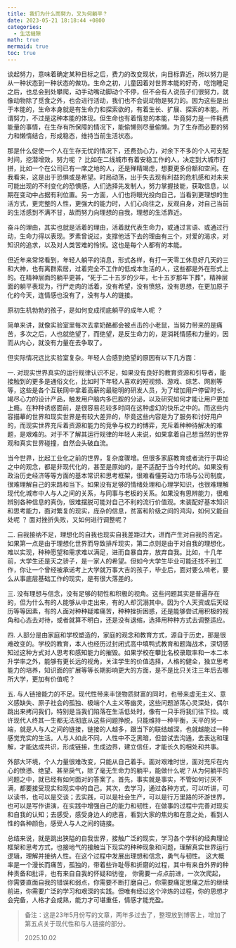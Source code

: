 ```yaml
---
title: 我们为什么而努力，又为何躺平？
date: 2023-05-21 18:18:44 +0800
categories:
  - 生活缝隙
math: true
mermaid: true
toc: true
---
```



谈起努力，意味着确定某种目标之后，费力的改变现状，向目标靠近，所以努力是从一种状态到一种状态的做功。生命之初，儿童因着对世界本能的好奇，吃饱睡足之后，也总会到处攀爬，动手动嘴动脚动个不停，但不会有人说孩子们很努力，就像动物除了觅食之外，也会进行活动，我们也不会说动物是努力的。因为这些是出于本能的，生命本身就是有生命力和探索欲的，有着生长、扩展、探索的本能。所谓努力，不过是这种本能的体现。但生命也有着惰怠的本能，毕竟努力是一件耗费能量的事情，在生存有所保障的情况下，能偷懒则尽量偷懒。为了生存而必要的努力和懒惰结合，形成稳态，维持当前生活状态。

那是什么促使一个人在生存无忧的情况下，还费劲心力，对余下不多的个人可支配时间，挖潜增效，努力呢 ？ 比如在二线城市有着安稳工作的人，决定到大城市打拼，比如一个在公司已有一席之地的人，还是殚精竭虑，想要更多份额和空间。在我看来，这是出于恐惧或是希望。时局动荡，出于失去现有利益的危机感和对未来可能出现的不利变化的恐惧感，人们选择先发制人，努力掌握技能，获取信息，以期在变动中占据有利位置。另一方面，人们也将眼光投向自己，当看到更理想的生活方式，更完整的人性，更强大的能力时，人们心向往之，反观自身，对自己当前的生活感到不满不甘，故而努力向理想的自我，理想的生活靠近。

奋斗的理由，其实也就是活着的理由，活着就代表生命力，或通过言语、或通过行动，生命力得以表现。罗素曾说过，支撑他活下去的理由有三个，对爱的渴求，对知识的追求，以及对人类苦难的怜悯。这也是每个人都有的本能。

但近年来常常看到，年轻人躺平的消息，形式各样，有打一天零工休息好几天的三和大神，也有离群索居，过着完全不工作的低成本生活的人，这些都是外在形式上的。在精神层面的躺平更甚，“死于二十五岁的少年，七十五岁那年下葬”，精神层面的躺平表现为，行尸走肉的活着，没有希望，没有愤怒，没有思想，在更加原子化的今天，连情感也没有了，没有与人的链接。

原初生机勃勃的孩子，是如何变成彻底躺平的成年人呢 ？

简单来讲，就像实验室里每次去拿奶酪都会被点击的小老鼠，当努力带来的是痛苦，多次之后，人也就绝望了，而绝望，是反生命力的，是消耗情感和力量的，因而从内心，就没有力量在去争取了。

但实际情况远比实验室复杂。年轻人会感到绝望的原因有以下几方面：

一. 对现实世界真实的运行规律认识不足，如果没有良好的教育资源和引导者，能接触到的更多是通俗文化，比如时下年轻人喜欢的短视频、游戏、综艺、网剧等等，这些是各个互联网中拿着高薪的最聪明的研发人员，为了增加用户停留时长，竭尽心力的设计产品，触发用户脑内多巴胺的分泌，以及研究如何才能让用户更加上瘾。在种种诱惑面前，是很容易花较多时间在这种虚幻的快乐之中的。而这些内容描摹的世界和现实世界是有较大差异的，毕竟这些内容是为了服务和讨好用户的，而现实世界充斥着资源和能力的竞争与权力的博弈，充斥着种种待解决的难题，是艰难的。对于不了解其运行规律的年轻人来说，如果拿着自己想当然的世界观和真实世界碰撞，自然会头破血流。

当今世界，比起工业化之前的世界，复杂度骤增。但很多家庭教育或者流行于舆论之中的观念，都是非现代化的，甚至是原始的，是不适配于当今时代的。如果没有政治历史经济等等方面的基本常识和思考框架，很难看懂劳动力市场与公司制度，很难理解自己的来路和当下。如果没有足够的情绪处理和心理学知识，也很难理解现代化城市中人与人之间的关系，与同事与老板的关系。如果没有思辨能力，很难辨别各种信息的真伪，很难摆脱可能对自己不利的流行价值观。未装配好基本知识和思考能力，面对繁复的现实，庞杂的信息，贫富和阶级之间的鸿沟，如何又能自处呢 ？ 面对挫折失败，又如何进行调整呢？

二. 自我接纳不足，理想化的自我也现实自我差距过大，进而产生对自我的否定。如果第一点是由于理想化世界而导致排斥现实，第二点则是由于对自我的理想化，难以实现，种种愿望和需求难以满足，进而自暴自弃，放弃自我。比如，十几年前，大学生还是天之骄子，是一家人的希望。但如今大学生毕业可能还找不到工作，你让一个曾经被承诺考上大学就万事大吉的孩子，毕业后，面对要么啃老，要么从事底层基础工作的现实，是有很大落差的。

三. 没有理想与信念，没有足够的韧性和积极的视角。这些问题其实是普遍存在的，但为什么有的人能够从中走出来，有的人却沉溺其中。因为个人天资或后天经历等等因素，有的人面对种种疑难痛苦，种种挫折困惑，还是能够尝试用积极的视角和心态去对待，或者就算不明白，还是没有退缩，选择用种种方式去调整适应。

四. 人部分是由家庭和学校塑造的，家庭的观念和教育方式，源自于历史，那是很难改变的。学校的教育，本人也经历过封闭式高中填鸭式教育和题海战术，深切感知过这种方式对人思考和感知能力的摧毁。如果学校在攀比名校录取率和一本二本升学率之外，能够有更长远的视角，关注学生的价值选择，人格的健全，独立思考能力的培养，知识面的扩展等等长期影响更大的方面，是不是比只关注三年后去哪所大学，更加有价值呢？

五. 与人链接能力的不足。现代性带来丰饶物质财富的同时，也带来虚无主义、意义感缺失、原子社会的孤独、极端个人主义等幽灵，这些问题游荡心灵深处，偶尔跳出来拷问我们，特别是当我们陷落在生活低处时，像有一只手将我们往下拉。或许现代人终其一生都无法彻底从这些问题挣脱，只能维持一种平衡，天平的另一端，就是人与人之间的链接，链接的人越多，跟当下的联结越深，也就越能过一种感觉充实的生活。人与人如此不同，人性中不乏黑暗，但尝试去沟通，去表达和理解，才能达成共识，形成链接，生成边界，建立信任，才能长久的相处和共事。

外部大环境，个人力量很难改变，只能从自己着手。面对艰难时世，面对充斥在内心的愤懑、绝望、甚至戾气，除了毫无生命力的躺平，能做什么呢？从为何躺平的问题之中，就已经有如何面对的答案了。首先，事实就是事实，不管如何讨厌不满，都要接受现实和现实中的自己。其次，去学习，通过各种方式，可以听讲，可以读书，也可以是交谈；去实践，可以是社会生产，可以是行万里路的环游世界，也可以是写作讲演，在实践中增强自己的能力和韧性，在做事的过程中完善对现实和自我的认知；去感受，感受身边人的悲喜，看到大家的焦灼和在意之处，看到人性的各种颜色，感受人与人之间的链接。

总结来说，就是跳出狭隘的自我世界，接触广泛的现实，学习各个学科的经典理论框架和思考方式，也接地气的接触当下现实的种种现象和问题，理解真实世界运行逻辑，理解并接纳人性。在这个过程中发展出理想和信念，勇气与韧性。
这大概率是一个漫长而痛苦，孤独的，带着些许耻辱和折磨的过程，其中有来自外界的种种责备和批评，也有来自自我的怀疑和彷徨， 你需要一点点前进，一次次爬起，你需要直面自我的错误和弱点，你需要不断打磨自己，你需要痛定思痛之后的继续前进，你需要广泛的学习和艰深的实践。但唯有经过这个淬炼的过程，你的思想才会完备，人格才会成熟，能力才可堪重任，情感才能充盈。


> 备注：这是23年5月份写的文章，两年多过去了，整理放到博客上，增加了第五点关于现代性和与人链接的部分。
> 
> 2025.10.02


